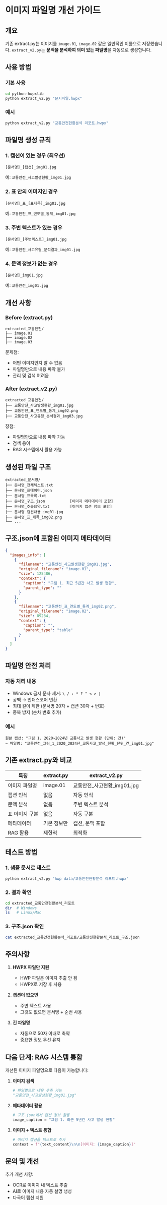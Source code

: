 # 이미지 파일명 개선 가이드

## 개요

기존 extract.py는 이미지를 `image.01`, `image.02` 같은 일반적인 이름으로 저장했습니다.
`extract_v2.py`는 **문맥을 분석하여 의미 있는 파일명**을 자동으로 생성합니다.

## 사용 방법

### 기본 사용
```bash
cd python-hwpxlib
python extract_v2.py "문서파일.hwpx"
```

### 예시
```bash
python extract_v2.py "교통안전현황분석 리포트.hwpx"
```

## 파일명 생성 규칙

### 1. 캡션이 있는 경우 (최우선)
```
[문서명]_[캡션]_img01.jpg
```
예: `교통안전_사고발생현황_img01.jpg`

### 2. 표 안의 이미지인 경우
```
[문서명]_표_[표제목]_img01.jpg
```
예: `교통안전_표_연도별_통계_img01.jpg`

### 3. 주변 텍스트가 있는 경우
```
[문서명]_[주변텍스트]_img01.jpg
```
예: `교통안전_사고유형_분석결과_img01.jpg`

### 4. 문맥 정보가 없는 경우
```
[문서명]_img01.jpg
```
예: `교통안전_img01.jpg`

## 개선 사항

### Before (extract.py)
```
extracted_교통안전/
├── image.01
├── image.02
├── image.03
```

문제점:
- 어떤 이미지인지 알 수 없음
- 파일명만으로 내용 파악 불가
- 관리 및 검색 어려움

### After (extract_v2.py)
```
extracted_교통안전/
├── 교통안전_사고발생현황_img01.jpg
├── 교통안전_표_연도별_통계_img02.png
├── 교통안전_사고유형_분석결과_img03.jpg
```

장점:
- 파일명만으로 내용 파악 가능
- 검색 용이
- RAG 시스템에서 활용 가능

## 생성된 파일 구조

```
extracted_문서명/
├── 문서명_전체텍스트.txt
├── 문서명_표데이터.json
├── 문서명_표목록.txt
├── 문서명_구조.json           [이미지 메타데이터 포함]
├── 문서명_추출요약.txt         [이미지 캡션 정보 포함]
├── 문서명_캡션내용_img01.jpg
├── 문서명_표_제목_img02.png
└── ...
```

## 구조.json에 포함된 이미지 메타데이터

```json
{
  "images_info": [
    {
      "filename": "교통안전_사고발생현황_img01.jpg",
      "original_filename": "image.01",
      "size": 125486,
      "context": {
        "caption": "그림 1. 최근 5년간 사고 발생 현황",
        "parent_type": ""
      }
    },
    {
      "filename": "교통안전_표_연도별_통계_img02.png",
      "original_filename": "image.02",
      "size": 89234,
      "context": {
        "caption": "",
        "parent_type": "table"
      }
    }
  ]
}
```

## 파일명 안전 처리

### 자동 처리 내용
- Windows 금지 문자 제거: `\ / : * ? " < > |`
- 공백 → 언더스코어 변환
- 최대 길이 제한 (문서명 20자 + 캡션 30자 + 번호)
- 중복 방지 (순차 번호 추가)

### 예시
```
원본 캡션: "그림 1. 2020~2024년 교통사고 발생 현황 (단위: 건)"
→ 파일명: "교통안전_그림_1_2020_2024년_교통사고_발생_현황_단위_건_img01.jpg"
```

## 기존 extract.py와 비교

| 특징 | extract.py | extract_v2.py |
|------|-----------|---------------|
| 이미지 파일명 | image.01 | 교통안전_사고현황_img01.jpg |
| 캡션 인식 | 없음 | 자동 인식 |
| 문맥 분석 | 없음 | 주변 텍스트 분석 |
| 표 이미지 구분 | 없음 | 자동 구분 |
| 메타데이터 | 기본 정보만 | 캡션, 문맥 포함 |
| RAG 활용 | 제한적 | 최적화 |

## 테스트 방법

### 1. 샘플 문서로 테스트
```bash
python extract_v2.py "hwp data/교통안전현황분석 리포트.hwpx"
```

### 2. 결과 확인
```bash
cd extracted_교통안전현황분석_리포트
dir  # Windows
ls   # Linux/Mac
```

### 3. 구조.json 확인
```bash
cat extracted_교통안전현황분석_리포트/교통안전현황분석_리포트_구조.json
```

## 주의사항

1. **HWPX 파일만 지원**
   - HWP 파일은 이미지 추출 안 됨
   - HWPX로 저장 후 사용

2. **캡션이 없으면**
   - 주변 텍스트 사용
   - 그것도 없으면 문서명 + 순번 사용

3. **긴 파일명**
   - 자동으로 50자 이내로 축약
   - 중요한 정보 우선 유지

## 다음 단계: RAG 시스템 통합

개선된 이미지 파일명으로 다음이 가능합니다:

1. **이미지 검색**
   ```python
   # 파일명으로 내용 추측 가능
   "교통안전_사고발생현황_img01.jpg"
   ```

2. **메타데이터 활용**
   ```python
   # 구조.json에서 캡션 정보 활용
   image_caption = "그림 1. 최근 5년간 사고 발생 현황"
   ```

3. **이미지 + 텍스트 통합**
   ```python
   # 이미지 캡션을 텍스트로 추가
   context = f"{text_content}\n\n[이미지: {image_caption}]"
   ```

## 문의 및 개선

추가 개선 사항:
- OCR로 이미지 내 텍스트 추출
- AI로 이미지 내용 자동 설명 생성
- 다국어 캡션 지원

